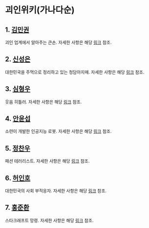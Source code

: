 # 괴인위키(가나다순)

## 1. [김민권](./mk.md)
괴인 업계에서 알아주는 큰손. 자세한 사항은 해당 [링크](./mk.md) 참조.

## 2. [신성은](./se.md)
대한민국을 주먹으로 정리하고 있는 청담아지매. 자세한 사항은 해당 [링크](./se.md) 참조.

## 3. [심형우](./hw.md)
웃음 히틀러. 자세한 사항은 해당 [링크](./hw.md) 참조.

## 4. [안윤섭](./ys.md)
소련이 개발한 인공지능 로봇. 자세한 사항은 해당 [링크](./ys.md) 참조.

## 5. [정찬우](./cw.md)
패션 테러리스트. 자세한 사항은 해당 [링크](./cw.md) 참조.

## 6. [허인호](./ih.md)
대한민국의 사회 부적응자. 자세한 사항은 해당 [링크](./ih.md) 참조.

## 7. [홍준환](./jh.md)
스타크래프트 망령. 자세한 사항은 해당 [링크](./jh.md) 참조.
